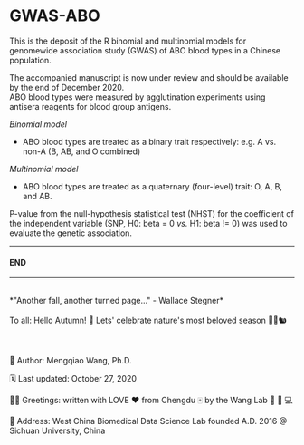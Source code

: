 # GWAS-ABO

This is the deposit of the R binomial and multinomial models for genomewide association study (GWAS) of ABO blood types in a Chinese population.

The accompanied manuscript is now under review and should be available by the end of December 2020.
<br/>
ABO blood types were measured by agglutination experiments using antisera reagents for blood group antigens. 

*Binomial model*
- ABO blood types are treated as a binary trait respectively:
  e.g. A vs. non-A (B, AB, and O combined)

*Multinomial model*
- ABO blood types are treated as a quaternary (four-level) trait:
  O, A, B, and AB.


P-value from the null-hypothesis statistical test (NHST) for the coefficient of the independent variable (SNP, H0: beta = 0 *vs.* H1: beta != 0) was used to evaluate the genetic association.
<br/>

-----------------------------------------------------------------------------------------------------------------------------------------------------------------------------------
#### END
-----------------------------------------------------------------------------------------------------------------------------------------------------------------------------------

<br/>
*"Another fall, another turned page..." - Wallace Stegner*
<br/><br/>
To all: Hello Autumn! 🍂 Lets' celebrate nature's most beloved season 🦋🍁🐿️
<br/><br/><br/>

:adult: Author: Mengqiao Wang, Ph.D.

:spiral_calendar: Last updated: October 27, 2020

🤟🏻 Greetings: written with LOVE :heart: from Chengdu :mahjong: by the Wang Lab :dna: :test_tube: :computer:

📍 Address: West China Biomedical Data Science Lab founded A.D. 2016 @ Sichuan University, China
